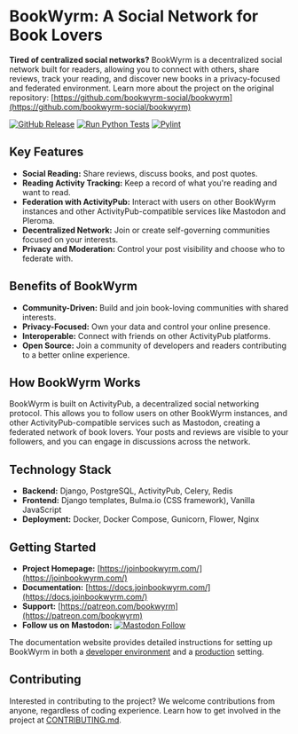 # BookWyrm: A Social Network for Book Lovers

**Tired of centralized social networks?** BookWyrm is a decentralized social network built for readers, allowing you to connect with others, share reviews, track your reading, and discover new books in a privacy-focused and federated environment.  Learn more about the project on the original repository: [https://github.com/bookwyrm-social/bookwyrm](https://github.com/bookwyrm-social/bookwyrm)

[![GitHub Release](https://img.shields.io/github/release/bookwyrm-social/bookwyrm.svg?colorB=58839b)](https://github.com/bookwyrm-social/bookwyrm/releases)
[![Run Python Tests](https://github.com/bookwyrm-social/bookwyrm/actions/workflows/django-tests.yml/badge.svg)](https://github.com/bookwyrm-social/bookwyrm/actions/workflows/django-tests.yml)
[![Pylint](https://github.com/bookwyrm-social/bookwyrm/actions/workflows/pylint.yml/badge.svg)](https://github.com/bookwyrm-social/bookwyrm/actions/workflows/pylint.yml)

## Key Features

*   **Social Reading:** Share reviews, discuss books, and post quotes.
*   **Reading Activity Tracking:** Keep a record of what you're reading and want to read.
*   **Federation with ActivityPub:** Interact with users on other BookWyrm instances and other ActivityPub-compatible services like Mastodon and Pleroma.
*   **Decentralized Network:** Join or create self-governing communities focused on your interests.
*   **Privacy and Moderation:** Control your post visibility and choose who to federate with.

## Benefits of BookWyrm

*   **Community-Driven:** Build and join book-loving communities with shared interests.
*   **Privacy-Focused:** Own your data and control your online presence.
*   **Interoperable:** Connect with friends on other ActivityPub platforms.
*   **Open Source:** Join a community of developers and readers contributing to a better online experience.

## How BookWyrm Works

BookWyrm is built on ActivityPub, a decentralized social networking protocol.  This allows you to follow users on other BookWyrm instances, and other ActivityPub-compatible services such as Mastodon, creating a federated network of book lovers.  Your posts and reviews are visible to your followers, and you can engage in discussions across the network.

## Technology Stack

*   **Backend:** Django, PostgreSQL, ActivityPub, Celery, Redis
*   **Frontend:** Django templates, Bulma.io (CSS framework), Vanilla JavaScript
*   **Deployment:** Docker, Docker Compose, Gunicorn, Flower, Nginx

## Getting Started

*   **Project Homepage:** [https://joinbookwyrm.com/](https://joinbookwyrm.com/)
*   **Documentation:** [https://docs.joinbookwyrm.com/](https://docs.joinbookwyrm.com/)
*   **Support:** [https://patreon.com/bookwyrm](https://patreon.com/bookwyrm)
*   **Follow us on Mastodon:** [![Mastodon Follow](https://img.shields.io/mastodon/follow/000146121?domain=https%3A%2F%2Ftech.lgbt&style=social)](https://tech.lgbt/@bookwyrm)

The documentation website provides detailed instructions for setting up BookWyrm in both a [developer environment](https://docs.joinbookwyrm.com/install-dev.html) and a [production](https://docs.joinbookwyrm.com/install-prod.html) setting.

## Contributing

Interested in contributing to the project? We welcome contributions from anyone, regardless of coding experience. Learn how to get involved in the project at [CONTRIBUTING.md](https://github.com/bookwyrm-social/bookwyrm/blob/main/CONTRIBUTING.md).